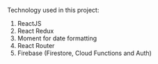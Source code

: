 Technology used in this project:

1. ReactJS
2. React Redux
3. Moment for date formatting
4. React Router
5. Firebase (Firestore, Cloud Functions and Auth)
